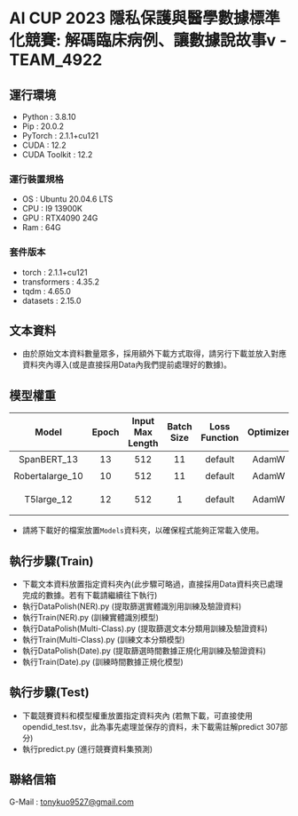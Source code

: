 # AI CUP 2023 隱私保護與醫學數據標準化競賽: 解碼臨床病例、讓數據說故事v - TEAM_4922

## 運行環境
 - Python : 3.8.10
 - Pip : 20.0.2
 - PyTorch : 2.1.1+cu121
 - CUDA : 12.2
 - CUDA Toolkit : 12.2

### 運行裝置規格
 - OS : Ubuntu 20.04.6 LTS
 - CPU : I9 13900K
 - GPU : RTX4090 24G
 - Ram : 64G

### 套件版本
 - torch : 2.1.1+cu121
 - transformers : 4.35.2
 - tqdm : 4.65.0
 - datasets : 2.15.0

## 文本資料
- 由於原始文本資料數量眾多，採用額外下載方式取得，請另行下載並放入對應資料夾內導入(或是直接採用Data內我們提前處理好的數據)。

## 模型權重
|Model|Epoch|Input Max Length|Batch Size|Loss Function|Optimizer|Learning Rate|Direction|URL|
|:-:|:-:|:-:|:-:|:-:|:-:|:-:|:-:|:-:
|SpanBERT_13|13|512|11|default|AdamW|1e-05|實體識別|[Download](https://drive.google.com/file/d/1dakk9YvjQv-MgnHkmBp7ydjz13ekMApW/view?usp=sharing)|
|Robertalarge_10|10|512|11|default|AdamW|1e-05|文本分類|[Download](https://drive.google.com/file/d/1q2Wagt1DdFlWVEkRp0ETIZ280fGn1Ki-/view?usp=sharing)|
|T5large_12|12|512|1|default|AdamW|1e-05|時間數據正規化|[Download](https://drive.google.com/file/d/1g21pGekKsHj7uHIH41cAFJXuDl8y3RMx/view?usp=sharing)|

- 請將下載好的檔案放置`Models`資料夾，以確保程式能夠正常載入使用。

## 執行步驟(Train)
- 下載文本資料放置指定資料夾內(此步驟可略過，直接採用Data資料夾已處理完成的數據。若有下載請繼續往下執行)
- 執行DataPolish(NER).py (提取篩選實體識別用訓練及驗證資料)
- 執行Train(NER).py (訓練實體識別模型)
- 執行DataPolish(Multi-Class).py (提取篩選文本分類用訓練及驗證資料)
- 執行Train(Multi-Class).py (訓練文本分類模型)
- 執行DataPolish(Date).py (提取篩選時間數據正規化用訓練及驗證資料)
- 執行Train(Date).py (訓練時間數據正規化模型)


## 執行步驟(Test)
- 下載競賽資料和模型權重放置指定資料夾內 (若無下載，可直接使用opendid_test.tsv，此為事先處理並保存的資料，未下載需註解predict 307部分)
- 執行predict.py (進行競賽資料集預測)

## 聯絡信箱
G-Mail : tonykuo9527@gmail.com